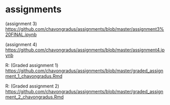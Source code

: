 # assignments

(assignment 3) https://github.com/chavongradus/assignments/blob/master/assignment3%20FINAL.ipynb 

(assignment 4) https://github.com/chavongradus/assignments/blob/master/assignment4.ipynb

R:
(Graded assignment 1) https://github.com/chavongradus/assignments/blob/master/graded_assignment_1_chavongradus.Rmd

R:
(Graded assignment 2) https://github.com/chavongradus/assignments/blob/master/graded_assignment_2_chavongradus.Rmd
